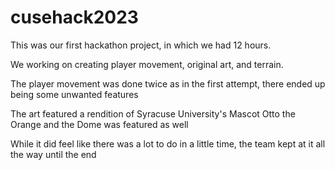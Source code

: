 # cusehack2023

This was our first hackathon project, in which we had 12 hours.

We working on creating player movement, original art, and terrain.

The player movement was done twice as in the first attempt, there ended up being some unwanted features

The art featured a rendition of Syracuse University's Mascot Otto the Orange and the Dome was featured as well

While it did feel like there was a lot to do in a little time, the team kept at it all the way until the end
